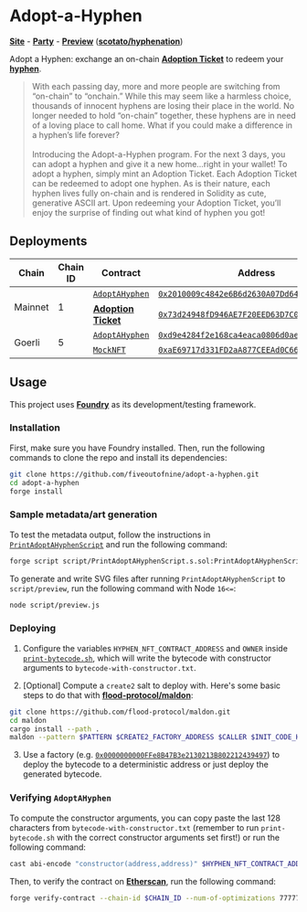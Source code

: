 # Adopt-a-Hyphen

[**Site**](https://adopt-a-hyphen.com) - [**Party**](https://www.party.app/party/0x1c409297dd82167B6be3e79D4bF0B6f7a6ff0dB4) - [**Preview**](https://hyphenation.vercel.app) ([**scotato/hyphenation**](https://github.com/scotato/hyphenation))

Adopt a Hyphen: exchange an on-chain [**Adoption Ticket**](https://zora.co/collect/eth:0x73d24948fD946AE7F20EED63D7C0680eDfaF36f1) to redeem your [**hyphen**](http://adopt-a-hyphen.com/).

<blockquote>
With each passing day, more and more people are switching from “on-chain” to “onchain.” While this may seem like a harmless choice, thousands of innocent hyphens are losing their place in the world. No longer needed to hold “on-chain” together, these hyphens are in need of a loving place to call home. What if you could make a difference in a hyphen’s life forever?
<br/><br/>
Introducing the Adopt-a-Hyphen program. For the next 3 days, you can adopt a hyphen and give it a new home…right in your wallet! To adopt a hyphen, simply mint an Adoption Ticket. Each Adoption Ticket can be redeemed to adopt one hyphen. As is their nature, each hyphen lives fully on-chain and is rendered in Solidity as cute, generative ASCII art. Upon redeeming your Adoption Ticket, you’ll enjoy the surprise of finding out what kind of hyphen you got!
</blockquote>

## Deployments

<table>
    <thead>
        <tr>
            <th>Chain</th>
            <th>Chain ID</th>
            <th>Contract</th>
            <th>Address</th>
            <th>Optimization runs</th>
            <th><code>solc</code> version</th>
        </tr>
    </thead>
    <tbody>
        <tr>
            <td rowspan="2">Mainnet</td>
            <td rowspan="2">1</td>
            <td><code><a href="https://github.com/fiveoutofnine/adopt-a-hyphen/blob/main/src/AdoptAHyphen.sol">AdoptAHyphen</a></code></td>
            <td><a href="https://etherscan.io/address/0x2010009c4842e6B6d2630A07Dd6469172affb4dc"><code>0x2010009c4842e6B6d2630A07Dd6469172affb4dc</code></a></td><td>7777777</td><td><code>v0.8.17+commit.8df45f5f</code></td>
        </tr>
        <tr>
        <td><a href="https://zora.co/collect/eth:0x73d24948fD946AE7F20EED63D7C0680eDfaF36f1"><b>Adoption Ticket</b></a></td>
            <td><code><a href="https://etherscan.io/address/0x73d24948fD946AE7F20EED63D7C0680eDfaF36f1">0x73d24948fD946AE7F20EED63D7C0680eDfaF36f1</code></td><td>5000</td><td><code>v0.8.17+commit.8df45f5f</code></td>
        </tr>
        <tr>
            <td rowspan="2">Goerli</td>
            <td rowspan="2">5</td>
            <td><code><a href="https://github.com/fiveoutofnine/adopt-a-hyphen/blob/main/src/AdoptAHyphen.sol">AdoptAHyphen</a></code></td>
            <td><code><a href="https://goerli.etherscan.io/address/0xd9e4284f2e168ca4eaca0806d0ae3fa1059be739">0xd9e4284f2e168ca4eaca0806d0ae3fa1059be739</code></td><td>7777777</td><td><code>v0.8.17+commit.8df45f5f</code></td>
        </tr>
        <tr>
        <td><code><a href="https://github.com/fiveoutofnine/adopt-a-hyphen/blob/main/src/utils/mock/MockNFT.sol">MockNFT</a></code></td>
            <td><code><a href="https://goerli.etherscan.io/address/0xaE69717d331FD2aA877CEEAd0C6617B71eff399C">0xaE69717d331FD2aA877CEEAd0C6617B71eff399C</code></td><td>0</td><td><code>v0.8.17+commit.8df45f5f</code></td>
        </tr>
    </tbody>
<table>

## Usage

This project uses [**Foundry**](https://github.com/foundry-rs/foundry) as its development/testing framework.

### Installation

First, make sure you have Foundry installed. Then, run the following commands to clone the repo and install its dependencies:

```sh
git clone https://github.com/fiveoutofnine/adopt-a-hyphen.git
cd adopt-a-hyphen
forge install
```

### Sample metadata/art generation

To test the metadata output, follow the instructions in [`PrintAdoptAHyphenScript`](https://github.com/fiveoutofnine/adopt-a-hyphen/blob/main/script/PrintAdoptAHyphenScript.s.sol) and run the following command:

```sh
forge script script/PrintAdoptAHyphenScript.s.sol:PrintAdoptAHyphenScript -vvv
```

To generate and write SVG files after running `PrintAdoptAHyphenScript` to `script/preview`, run the following command with Node `16<=`:

```sh
node script/preview.js
```

### Deploying

1. Configure the variables `HYPHEN_NFT_CONTRACT_ADDRESS` and `OWNER` inside [`print-bytecode.sh`](https://github.com/fiveoutofnine/adopt-a-hyphen/blob/main/print-bytecode.sh), which will write the bytecode with constructor arguments to `bytecode-with-constructor.txt`.

2. [Optional] Compute a `create2` salt to deploy with. Here's some basic steps to do that with [**flood-protocol/maldon**](https://github.com/flood-protocol/maldon):

```sh
git clone https://github.com/flood-protocol/maldon.git
cd maldon
cargo install --path .
maldon --pattern $PATTERN $CREATE2_FACTORY_ADDRESS $CALLER $INIT_CODE_HASH
```

3. Use a factory (e.g. [`0x0000000000FFe8B47B3e2130213B802212439497`](https://etherscan.io/address/0x0000000000ffe8b47b3e2130213b802212439497)) to deploy the bytecode to a deterministic address or just deploy the generated bytecode.

### Verifying `AdoptAHyphen`

To compute the constructor arguments, you can copy paste the last 128 characters from `bytecode-with-constructor.txt` (remember to run `print-bytecode.sh` with the correct constructor arguments set first!) or run the following command:

```sh
cast abi-encode "constructor(address,address)" $HYPHEN_NFT_CONTRACT_ADDRESS $OWNER
```

Then, to verify the contract on [**Etherscan**](https://etherscan.io), run the following command:

```sh
forge verify-contract --chain-id $CHAIN_ID --num-of-optimizations 7777777 --watch --compiler-version $COMPILER_VERSION $DEPLOY_ADDRESS src/AdoptAHyphen.sol:AdoptAHyphen --etherscan-api-key $ETHERSCAN_KEY --constructor-args $CONSTRUCTOR_ARGS
```
